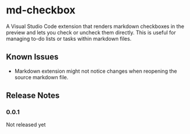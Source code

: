 # md-checkbox

A Visual Studio Code extension that renders markdown checkboxes in the preview and lets you check or uncheck them directly. This is useful for managing to-do lists or tasks within markdown files.

## Known Issues

-   Markdown extension might not notice changes when reopening the source markdown file.

## Release Notes

### 0.0.1

Not released yet

